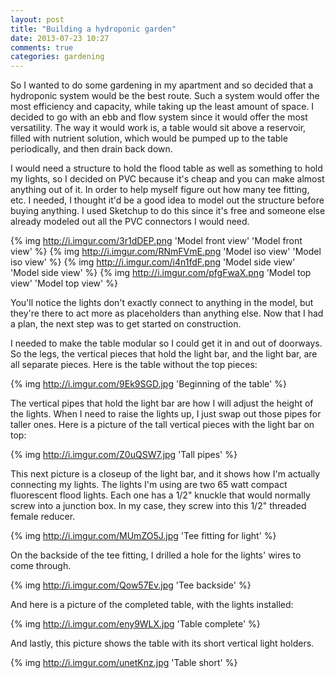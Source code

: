 ```yaml
---
layout: post
title: "Building a hydroponic garden"
date: 2013-07-23 10:27
comments: true
categories: gardening
---
```


So I wanted to do some gardening in my apartment and so decided that a
hydroponic system would be the best route.  Such a system would offer
the most efficiency and capacity, while taking up the least amount of
space.  I decided to go with an ebb and flow system since it would offer
the most versatility.  The way it would work is, a table would sit above
a reservoir, filled with nutrient solution, which would be pumped up to
the table periodically, and then drain back down.  

<!-- more -->

I would need a structure to hold the flood table as well as something to
hold my lights, so I decided on PVC because it's cheap and you can make
almost anything out of it.  In order to help myself figure out how many
tee fitting, etc. I needed, I thought it'd be a good idea to model out
the structure before buying anything.  I used Sketchup to do this since
it's free and someone else already modeled out all the PVC connectors I
would need. 

{% img http://i.imgur.com/3r1dDEP.png 'Model front view' 'Model front view' %}
{% img http://i.imgur.com/RNmFVmE.png 'Model iso view' 'Model iso view' %}
{% img http://i.imgur.com/i4n1fdF.png 'Model side view' 'Model side view' %}
{% img http://i.imgur.com/pfgFwaX.png 'Model top view' 'Model top view' %}

You'll notice the lights don't exactly connect to anything in the model,
but they're there to act more as placeholders than anything else.  Now
that I had a plan, the next step was to get started on construction.

I needed to make the table modular so I could get it in and out of
doorways.  So the legs, the vertical pieces that hold the light bar, and
the light bar, are all separate pieces.  Here is the table without the
top pieces:

{% img http://i.imgur.com/9Ek9SGD.jpg 'Beginning of the table' %}

The vertical pipes that hold the light bar are how I will adjust the
height of the lights.  When I need to raise the lights up, I just swap
out those pipes for taller ones.  Here is a picture of the tall vertical
pieces with the light bar on top:

{% img http://i.imgur.com/Z0uQSW7.jpg 'Tall pipes' %}

This next picture is a closeup of the light bar, and it shows how I'm
actually connecting my lights.  The lights I'm using are two 65 watt
compact fluorescent flood lights.  Each one has a 1/2" knuckle that
would normally screw into a junction box.  In my case, they screw into
this 1/2" threaded female reducer.

{% img http://i.imgur.com/MUmZO5J.jpg 'Tee fitting for light' %}

On the backside of the tee fitting, I drilled a hole for the lights'
wires to come through.

{% img http://i.imgur.com/Qow57Ev.jpg 'Tee backside' %}

And here is a picture of the completed table, with the lights installed:

{% img http://i.imgur.com/eny9WLX.jpg 'Table complete' %}

And lastly, this picture shows the table with its short vertical light
holders.

{% img http://i.imgur.com/unetKnz.jpg 'Table short' %}


